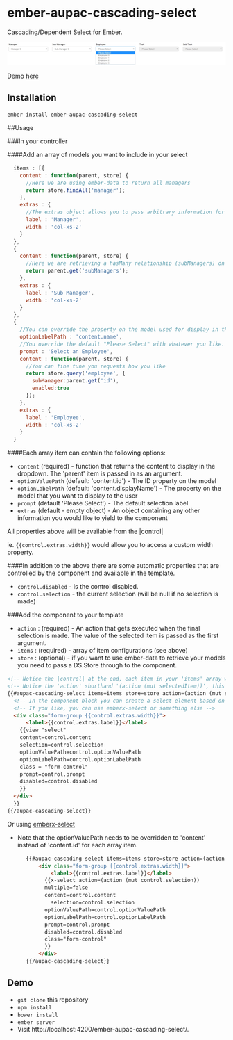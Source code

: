 # ember-aupac-cascading-select

Cascading/Dependent Select for Ember.

![alt tag](https://github.com/aupac/ember-aupac-cascading-select/blob/master/example.jpg)

Demo [here](http://aupac.github.io/ember-aupac-cascading-select/)

## Installation

```
ember install ember-aupac-cascading-select
```

##Usage

###In your controller

####Add an array of models you want to include in your select
```javascript
  items : [{
    content : function(parent, store) {
      //Here we are using ember-data to return all managers
      return store.findAll('manager');
    },
    extras : {
      //The extras object allows you to pass arbitrary information for use in the template
      label : 'Manager',
      width : 'col-xs-2'
    }
  },
  {
    content : function(parent, store) {
      //Here we are retrieving a hasMany relationship (subManagers) on a manager (see above) and populating the select with them. 
      return parent.get('subManagers');
    },
    extras : {
      label : 'Sub Manager',
      width : 'col-xs-2'
    }
  },
  {
    //You can override the property on the model used for display in the select, the default is `content.displayName`
    optionLabelPath : 'content.name',
    //You override the default "Please Select" with whatever you like.
    prompt : 'Select an Employee',
    content : function(parent, store) {
      //You can fine tune you requests how you like 
      return store.query('employee', {
        subManager:parent.get('id'),
        enabled:true
      });
    },
    extras : {
      label : 'Employee',
      width : 'col-xs-2'
    }
  }
```

####Each array item can contain the following options:

-    `content` (required) - function that returns the content to display in the dropdown.  The 'parent' item is passed in as an argument.
-    `optionValuePath` (default: 'content.id') - The ID property on the model
-    `optionLabelPath` (default: 'content.displayName') - The property on the model that you want to display to the user
-    `prompt` (default 'Please Select') - The default selection label
-    `extras` (default - empty object) - An object containing any other information you would like to yield to the component


All properties above will be available from the |control|

ie. `{{control.extras.width}}` would allow you to access a custom width property.

####In addition to the above there are some automatic properties that are controlled by the component and available in the template.

- `control.disabled` - is the control disabled.
- `control.selection` - the current selection (will be null if no selection is made)

###Add the component to your template


- `action`  : (required) - An action that gets executed when the final selection is made.  The value of the selected item is passed as the first argument.
- `items` : (required) - array of item configurations (see above)
- `store` : (optional) - if you want to use ember-data to retrieve your models you need to pass a DS.Store through to the component.

```html
<!-- Notice the |control| at the end, each item in your 'items' array will be passed to this variable -->
<!-- Notice the 'action' shorthand '(action (mut selectedItem))', this basically sets up an action to set the selectedItem property without actually needing the action on the controller -->
{{#aupac-cascading-select items=items store=store action=(action (mut selectedItem)) as |control|}}
  <!-- In the component block you can create a select element based on your control, here I am using the soon to be removed Ember.Select in Ember2.0.-->
  <!-- If you like, you can use emberx-select or something else -->
  <div class="form-group {{control.extras.width}}">
      <label>{{control.extras.label}}</label>
    {{view "select"
    content=control.content
    selection=control.selection
    optionValuePath=control.optionValuePath
    optionLabelPath=control.optionLabelPath
    class = "form-control"
    prompt=control.prompt
    disabled=control.disabled
    }}
  </div>
  }}
{{/aupac-cascading-select}}
``` 

Or using [emberx-select](https://github.com/thefrontside/emberx-select)

* Note that the optionValuePath needs to be overridden to 'content' instead of 'content.id' for each array item.

```html
      {{#aupac-cascading-select items=items store=store action=(action (mut selectedItem)) as |control|}}
          <div class="form-group {{control.extras.width}}">
              <label>{{control.extras.label}}</label>
            {{x-select action=(action (mut control.selection))
            multiple=false
            content=control.content
              selection=control.selection
            optionValuePath=control.optionValuePath
            optionLabelPath=control.optionLabelPath
            prompt=control.prompt
            disabled=control.disabled
            class="form-control"
            }}
          </div>
      {{/aupac-cascading-select}}
```

## Demo

* `git clone` this repository
* `npm install`
* `bower install`
* `ember server`
* Visit http://localhost:4200/ember-aupac-cascading-select/.
